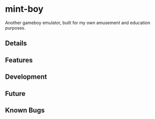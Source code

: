 # mint-boy

Another gameboy emulator, built for my own amusement and education purposes. 

## Details


## Features

## Development

## Future

## Known Bugs

